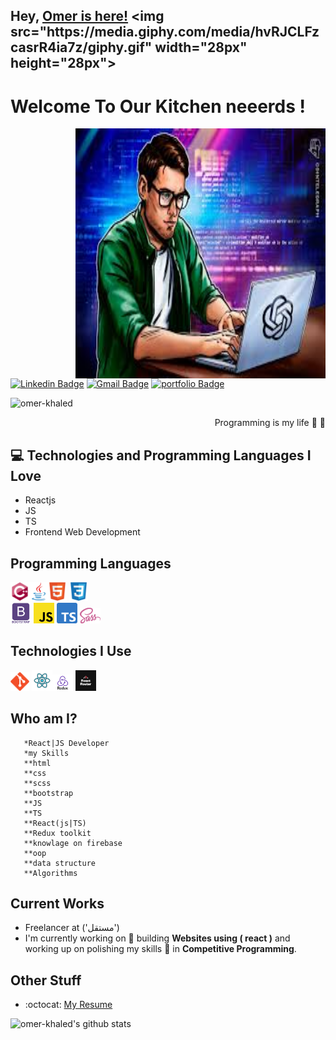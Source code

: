 ## Hey, [Omer is here!]([https://www.youtube.com/@joonguinirecipes](https://omer-khaled.github.io/OmerKhaled/))  <img src="https://media.giphy.com/media/hvRJCLFzcasrR4ia7z/giphy.gif" width="28px" height="28px">

<h1>Welcome To Our Kitchen neeerds ! </h1> 

<img src = 'https://github.com/omer-khaled/omer-khaled/blob/main/images/personalImage.jpeg' alt = 'omerkhaled' width='400px' height='400px' align='right'/>

[![Linkedin Badge](https://img.shields.io/badge/-Omer%20Khaled-blue?style=flat-square&logo=Linkedin&logoColor=white&link=https://www.linkedin.com/in/omer-khaled-3b6bab223/)](https://www.linkedin.com/in/omer-khaled-3b6bab223/) [![Gmail Badge](https://img.shields.io/badge/-omerkhaled-c14438?style=flat-square&logo=Gmail&logoColor=white&link=mailto:omerkhaledmohamedmohamed123@gmail.com)](omerkhaledmohamedmohamed123@gmail.com) [![portfolio Badge](https://img.shields.io/badge/-Omer%20Khaled-blue?style=flat-square&logo=portfolio&logoColor=white&link=https://omer-khaled.github.io/OmerKhaled/)](https://omer-khaled.github.io/OmerKhaled/)
<p align="left"> <img src="https://komarev.com/ghpvc/?username=omer-khaled" alt="omer-khaled" /> </p>

<div style="text-align: right">Programming is my life 🤩 🥳 </div>

## :computer: Technologies and Programming Languages I Love
* Reactjs
* JS
* TS
* Frontend Web Development



## Programming Languages
 <img src = 'https://github.com/123usef/123usef/blob/main/images/cpp.svg' width='30'/><img src = 'https://github.com/123usef/123usef/blob/main/images/java.svg' width='30'/><img src = 'https://github.com/123usef/123usef/blob/main/images/html.svg' width='30'/>   <img src = 'https://github.com/123usef/123usef/blob/main/images/css.svg' width='30'/>  
 <img src = 'https://github.com/123usef/123usef/blob/main/images/bootstrap.svg' width='33'/> <img src = 'https://github.com/omer-khaled/omer-khaled/blob/main/images/js.png' width='33'/> <img src = 'https://github.com/omer-khaled/omer-khaled/blob/main/images/ts.png' width='33'/> <img src = 'https://github.com/omer-khaled/omer-khaled/blob/main/images/scss.png' width='33'/> 
 
 ## Technologies I Use
 <img src = 'https://github.com/123usef/123usef/blob/main/images/git.svg' width='30'/>  <img src = 'https://github.com/123usef/123usef/blob/main/images/react.svg' width='33'/><img src = 'https://github.com/omer-khaled/omer-khaled/blob/main/images/redux.png' width='33'/> <img src = 'https://github.com/omer-khaled/omer-khaled/blob/main/images/reactrouter.png' width='33'/> 

 ## Who am I?
 ```
    *React|JS Developer
    *my Skills
    **html
    **css
    **scss
    **bootstrap
    **JS
    **TS
    **React(js|TS)
    **Redux toolkit
    **knowlage on firebase
    **oop
    **data structure
    **Algorithms
 ```
 
## Current Works
 * Freelancer at ('مستقل')
 * I'm currently working on 🔭 building **Websites using ( react )** and working up on polishing my skills 🌱 in **Competitive Programming**.
 
## Other Stuff
  - :octocat: [My Resume](https://drive.google.com/file/d/1OAIJblRDgHSSol7QewciUo6oFl-DCHmX/view?usp=sharing)
 

![omer-khaled's github stats](https://github-readme-stats.vercel.app/api?username=omer-khaled&show_icons=true&hide=[%22issues%22])
 
 
